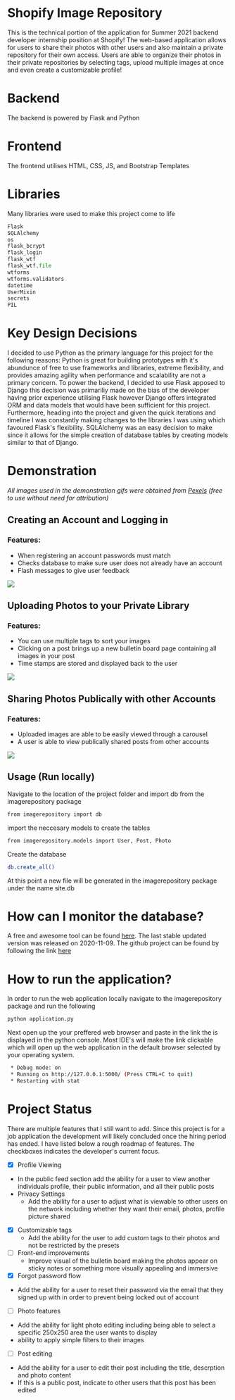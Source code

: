 # Shopify Image Repository
This is the technical portion of the application for Summer 2021 backend developer internship position at Shopify! The web-based application allows for users to share their photos with other users and also maintain a private repository for their own access. Users are able to organize their photos in their private repositories by selecting tags, upload multiple images at once and even create a customizable profile!

# Backend
The backend is powered by Flask and Python

# Frontend
The frontend utilises HTML, CSS, JS, and Bootstrap Templates

# Libraries
Many libraries were used to make this project come to life

```python
Flask
SQLAlchemy
os
flask_bcrypt
flask_login
flask_wtf
flask_wtf.file
wtforms
wtforms.validators
datetime
UserMixin
secrets
PIL
```

# Key Design Decisions

I decided to use Python as the primary language for this project for the following reasons: Python is great for building prototypes with it's abundunce of free to use frameworks and libraries, extreme flexibility, and provides amazing agility when performance and scalability are not a primary concern. To power the backend, I decided to use Flask apposed to Django this decision was primariliy made on the bias of the developer having prior experience utilising Flask however Django offers integrated ORM and data models that would have been sufficient for this project. Furthermore, heading into the project and given the quick iterations and timeline I was constantly making changes to the libraries I was using which favoured Flask's flexibility. SQLAlchemy was an easy decision to make since it allows for the simple creation of database tables by creating models similar to that of Django.

# Demonstration
*All images used in the demonstration gifs were obtained from [Pexels](https://www.pexels.com/license/) (free to use without need for attribution)*

## Creating an Account and Logging in

### Features:

* When registering an account passwords must match
* Checks database to make sure user does not already have an account
* Flash messages to give user feedback

![](./Markdown/CreateAccountLogin.gif)

## Uploading Photos to your Private Library

### Features:

* You can use multiple tags to sort your images
* Clicking on a post brings up a new bulletin board page containing all images in your post
* Time stamps are stored and displayed back to the user

![](./Markdown/PostAndViewPrivate.gif)

## Sharing Photos Publically with other Accounts

### Features:

* Uploaded images are able to be easily viewed through a carousel
* A user is able to view publically shared posts from other accounts

![](./Markdown/SharePosts.gif)

## Usage (Run locally)

Navigate to the location of the project folder and import db from the imagerepository package

```bash
from imagerepository import db
```

import the neccesary models to create the tables

```bash
from imagerepository.models import User, Post, Photo
```

Create the database

```bash
db.create_all()
```
At this point a new file will be generated in the imagerepository package under the name site.db

# How can I monitor the database?
A free and awesome tool can be found [here](https://sqlitebrowser.org/). The last stable updated version was released on 2020-11-09. The github project can be found by following the link [here](https://github.com/sqlitebrowser/sqlitebrowser)


# How to run the application?
In order to run the web application locally navigate to the imagerepository package and run the following

```bash
python application.py
```
Next open up the your preffered web browser and paste in the link the is displayed in the python console. Most IDE's will make the link clickable which will open up the web application in the default browser selected by your operating system.

```bash
 * Debug mode: on
 * Running on http://127.0.0.1:5000/ (Press CTRL+C to quit)
 * Restarting with stat
```

# Project Status
There are multiple features that I still want to add. Since this project is for a job application the development will likely concluded once the hiring period has ended. I have listed below a rough roadmap of features. The checkboxes indicates the developer's current focus.

 - [x] Profile Viewing
  * In the public feed section add the ability for a user to view another individuals profile, their public information, and all their public posts
  * Privacy Settings
    * Add the ability for a user to adjust what is viewable to other users on the network including whether they want their email, photos, profile picture shared
- [x] Customizable tags
  * Add the ability for the user to add custom tags to their photos and not be restricted by the presets
- [ ] Front-end improvements
  * Improve visual of the bulletin board making the photos appear on sticky notes or something more visually appealing and immersive
 - [x] Forgot password flow
  * Add the ability for a user to reset their password via the email that they signed up with in order to prevent being locked out of account
 - [ ] Photo features
  * Add the ability for light photo editing including being able to select a specific 250x250 area the user wants to display
  * ability to apply simple filters to their images
 - [ ] Post editing
  * Add the ability for a user to edit their post including the title, descrption and photo content
  * If this is a public post, indicate to other users that this post has been edited

